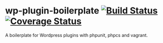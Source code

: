 wp-plugin-boilerplate [![Build Status](https://travis-ci.org/bootpress-io/wp-plugin-boilerplate.svg?branch=master)](https://travis-ci.org/bootpress-io/wp-plugin-boilerplate) [![Coverage Status](https://img.shields.io/coveralls/bootpress-io/wp-plugin-boilerplate.svg)](https://coveralls.io/r/bootpress-io/wp-plugin-boilerplate)
=====================

A boilerplate for Wordpress plugins with phpunit, phpcs and vagrant.
